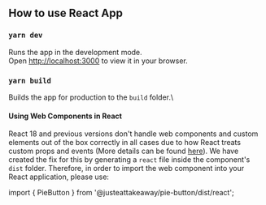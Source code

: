 ## How to use React App

### `yarn dev`

Runs the app in the development mode.\
Open [http://localhost:3000](http://localhost:3000) to view it in your browser.


### `yarn build`

Builds the app for production to the `build` folder.\


#### Using Web Components in React

React 18 and previous versions don't handle web components and custom elements out of the box correctly in all cases due to how React treats custom props and events (More details can be found [here](https://lit.dev/docs/frameworks/react/)). We have created the fix for this by generating a `react` file inside the component's `dist` folder. Therefore, in order to import the web component into your React application, please use:

import { PieButton } from '@justeattakeaway/pie-button/dist/react';
